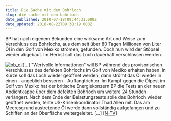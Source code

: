 ```yaml
---
title: Die Sache mit dem Bohrloch
slug: die-sache-mit-dem-bohrloch
date_published: 2010-07-18T09:44:31.000Z
date_updated: 2018-08-22T09:38:19.000Z
---
```


BP hat nach eigenem Bekunden eine wirksame Art und Weise zum Verschluss des Bohrlochs, aus dem seit über 80 Tagen Millionen von Liter Öl in den Golf von Mexiko strömen, gefunden. Doch nun wird der Stöpsel wieder abgebaut. Im Herbst soll das Loch dauerhaft verschlossen werden.

[![pb_oil](//picdump.thafaker.de/2010/07/pb_oil.jpg)](http://picdump.thafaker.de/2010/07/pb_oil.jpg)[...] "Wertvolle Informationen" will BP während des provisorischen Verschlusses des defekten Bohrlochs im Golf von Mexiko erhalten haben. In Kürze soll das Loch wieder geöffnet werden, dann strömt das Öl wieder in einen - angeblich besseren - Auffangtrichter. Im Kampf gegen die Ölpest im Golf von Mexiko hat der britische Energiekonzern BP die Tests an der neuen Abdichtkappe über dem defekten Bohrloch um weitere 24 Stunden verlängert. Nach dem Ende der Belastungstests solle das Bohrloch wieder geöffnet werden, teilte US-Krisenkoordinator Thad Allen mit. Das am Meeresgrund austretende Öl werde dann vollständig aufgefangen und zu Schiffen an der Oberfläche weitergeleitet. [...] [[N-TV](http://www.n-tv.de/panorama/Abdichtung-wird-wieder-entfernt-article1081726.html2)]
